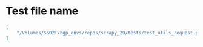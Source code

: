 # Test file name

```json
[
    "/Volumes/SSD2T/bgp_envs/repos/scrapy_29/tests/test_utils_request.py"
]
```
